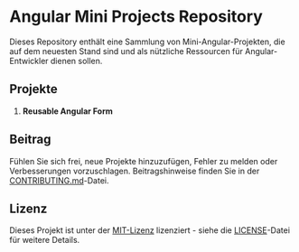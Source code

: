 # Angular Mini Projects Repository

Dieses Repository enthält eine Sammlung von Mini-Angular-Projekten, die auf dem neuesten Stand sind und als nützliche Ressourcen für Angular-Entwickler dienen sollen.

## Projekte

1. **Reusable Angular Form**


## Beitrag

Fühlen Sie sich frei, neue Projekte hinzuzufügen, Fehler zu melden oder Verbesserungen vorzuschlagen. Beitragshinweise finden Sie in der [CONTRIBUTING.md](CONTRIBUTING.md)-Datei.

## Lizenz

Dieses Projekt ist unter der [MIT-Lizenz](LICENSE) lizenziert - siehe die [LICENSE](LICENSE)-Datei für weitere Details.